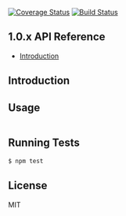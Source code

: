 
[![Coverage Status](https://coveralls.io/repos/Springworks/node-mongoose-test-marker/badge.png)](https://coveralls.io/r/Springworks/node-mongoose-test-marker)
[![Build Status](https://travis-ci.org/Springworks/node-mongoose-test-marker.svg?branch=master)](https://travis-ci.org/Springworks/node-mongoose-test-marker)

## 1.0.x API Reference
* [Introduction](#introduction "Introduction")


## Introduction



## Usage

```javascript

```


## Running Tests

```bash
$ npm test
```


## License
MIT
